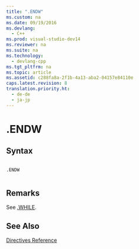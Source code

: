 ```yaml
---
title: ".ENDW"
ms.custom: na
ms.date: 09/19/2016
ms.devlang: 
  - C++
ms.prod: visual-studio-dev14
ms.reviewer: na
ms.suite: na
ms.technology: 
  - devlang-cpp
ms.tgt_pltfrm: na
ms.topic: article
ms.assetid: c288fa8a-2f1b-4a13-aba2-04157e84110e
caps.latest.revision: 8
translation.priority.ht: 
  - de-de
  - ja-jp
---
```

# .ENDW
## Syntax  
  
```  
  
.ENDW  
  
```  
  
## Remarks  
 See [.WHILE](../vs140/.WHILE.md).  
  
## See Also  
 [Directives Reference](../vs140/Directives-Reference.md)
